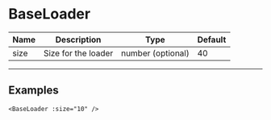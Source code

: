 # BaseLoader

| Name | Description         | Type              | Default |
| ---- | ------------------- | ----------------- | ------- |
| size | Size for the loader | number (optional) | 40      |

---

## Examples

```vue
<BaseLoader :size="10" />
```
